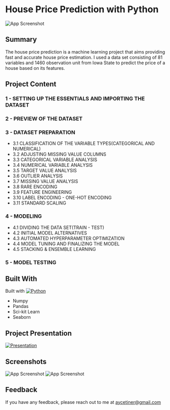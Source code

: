 # House Price Prediction with Python

![App Screenshot](https://github.com/aycetiner/house-price-prediction/tree/main/images/image_3.jpg?raw=true)

## Summary

The house price prediction is a machine learning project that aims providing fast and accurate house price estimation. I used a data set consisting of 81 variables and 1460 observation unit from Iowa State to predict the price of a house based on its features.

## Project Content

### 1 - SETTING UP THE ESSENTIALS AND IMPORTING THE DATASET

### 2 - PREVIEW OF THE DATASET

### 3 - DATASET PREPARATION

- 3.1 CLASSIFICATION OF THE VARIABLE TYPES(CATEGORICAL AND NUMERICAL)
- 3.2 ADJUSTING MISSING VALUE COLUMNS
- 3.3 CATEGORICAL VARIABLE ANALYSIS
- 3.4 NUMERICAL VARIABLE ANALYSIS
- 3.5 TARGET VALUE ANALYSIS
- 3.6 OUTLIER ANALYSIS
- 3.7 MISSING VALUE ANALYSIS
- 3.8 RARE ENCODING
- 3.9 FEATURE ENGINEERING
- 3.10 LABEL ENCODING - ONE-HOT ENCODING
- 3.11 STANDARD SCALING

### 4 - MODELING

- 4.1 DIVIDING THE DATA SET(TRAIN - TEST)
- 4.2 INITIAL MODEL ALTERNATIVES
- 4.3 AUTOMATED HYPERPARAMETER OPTIMIZATION
- 4.4 MODEL TUNING AND FINALIZING THE MODEL
- 4.5 STACKING & ENSEMBLE LEARNING

### 5 - MODEL TESTING

## Built With

Built with [![Python][python.org]][python-url]

- Numpy
- Pandas
- Sci-kit Learn
- Seaborn

## Project Presentation

[![Presentation](https://github.com/aycetiner/house-price-prediction/tree/main/images/presentation.png?raw=true)](https://docs.google.com/presentation/d/1oqCJ0UKpiVH_sxQl296oMAVfwAT9-Y6vwqHC7CPUJyg/edit#slide=id.gc6f80d1ff_0_27)

## Screenshots

![App Screenshot](https://github.com/aycetiner/house-price-prediction/tree/main/images/image_1.png?raw=true)
![App Screenshot](https://github.com/aycetiner/house-price-prediction/tree/main/images/image_2.png?raw=true)

## Feedback

If you have any feedback, please reach out to me at aycetiner@gmail.com

[python.org]: https://img.shields.io/badge/-Python-blue?style=for-the-badge&logo=python&logoColor=FFFF2E
[python-url]: https://www.python.org/
